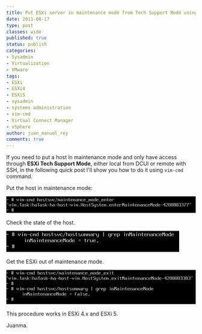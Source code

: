 ```yaml
---
title: Put ESXi server in maintenance mode from Tech Support Mode using vim-cmd
date: 2011-08-17
type: post
classes: wide
published: true
status: publish
categories:
- Sysadmin
- Virtualization
- VMware
tags:
- ESXi
- ESXi4
- ESXi5
- sysadmin
- systems administration
- vim-cmd
- Virtual Connect Manager
- vSphere
author: juan_manuel_rey
comments: true
---
```


If you need to put a host in maintenance mode and only have access through **ESXi Tech Support Mode**, either local from DCUI or remote with SSH, in the following quick post I'll show you how to do it using `vim-cmd` command.

Put the host in maintenance mode:

[![](/assets/images/maintenance_mode_enter.png "Enter maintenance mode")]({{site.url}}/assets/images/maintenance_mode_enter.png)

Check the state of the host.

[![](/assets/images/maintenance_mode_check.png "Check host state")]({{site.url}}/assets/images/maintenance_mode_check.png)

Get the ESXi out of maintenance mode.

[![](/assets/images/maintenance_mode_exit.png "Exit maintenance mode")]({{site.url}}/assets/images/maintenance_mode_exit.png)

This procedure works in ESXi 4.x and ESXi 5.

Juanma.
